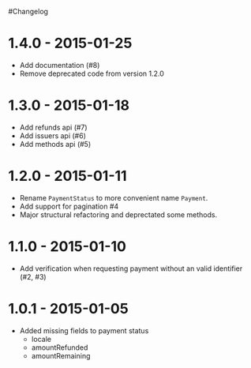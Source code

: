 #Changelog

# 1.4.0 - 2015-01-25

* Add documentation (#8)
* Remove deprecated code from version 1.2.0

# 1.3.0 - 2015-01-18

* Add refunds api (#7)
* Add issuers api (#6)
* Add methods api (#5)

# 1.2.0 - 2015-01-11

* Rename `PaymentStatus` to more convenient name `Payment`.
* Add support for pagination #4
* Major structural refactoring and deprectated some methods.

# 1.1.0 - 2015-01-10

* Add verification when requesting payment without an valid identifier (#2, #3)

# 1.0.1 - 2015-01-05

* Added missing fields to payment status
  * locale
  * amountRefunded
  * amountRemaining
